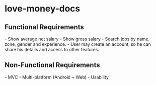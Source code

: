 # love-money-docs

<h2>Functional Requirements</h2>
- Show average net salary
- Show gross salary
- Search jobs by name, zone, gender and experience.
- User may create an account, so he can share his details and access to other features.

<h2>Non-Functional Requirements</h2>
- MVC
- Multi-platform (Android + Web)
- Usability
